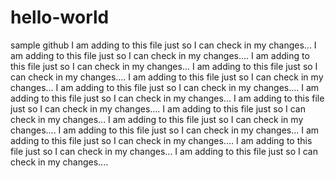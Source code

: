 # hello-world
sample github
I am adding to this file just so I can check in my changes...
I am adding to this file just so I can check in my changes....
I am adding to this file just so I can check in my changes...
I am adding to this file just so I can check in my changes....
I am adding to this file just so I can check in my changes...
I am adding to this file just so I can check in my changes....
I am adding to this file just so I can check in my changes...
I am adding to this file just so I can check in my changes....
I am adding to this file just so I can check in my changes...
I am adding to this file just so I can check in my changes....
I am adding to this file just so I can check in my changes...
I am adding to this file just so I can check in my changes....
I am adding to this file just so I can check in my changes...
I am adding to this file just so I can check in my changes....

